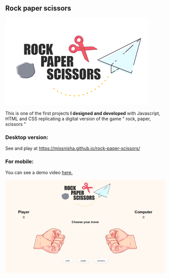 ## Rock paper scissors
![rock-paper-scissors-logo](https://github.com/missnisha/rock-paper-scissors/blob/master/assets/logo.png)

This is one of the first projects **I designed and developed** with Javascript, HTML and CSS replicating a digital version of the game " rock, paper, scissors "

### Desktop version:
See and play at
https://missnisha.github.io/rock-paper-scissors/

### For mobile:
You can see a demo video [here.](https://www.behance.net/gallery/97723705/Rock-Paper-Scissors-Javascript-HTML-CSS-game)



![rock-paper-scissors-screenshot](https://github.com/missnisha/rock-paper-scissors/blob/master/assets/rock-paper-scissors-screenshot.png)
